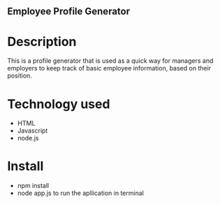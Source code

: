 ## Employee Profile Generator 
 
# Description 
This is a profile generator that is used as a quick way for managers and employers to keep track of basic employee information, based on their position. 

# Technology used 
* HTML 
* Javascript 
* node.js 

# Install 
* npm install 
* node app.js to run the apllication in terminal 
 
